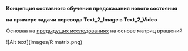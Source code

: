 **Концепция составного обучения  предсказания нового состояния**

**на примере задачи перевода  Text_2_Image в Text_2_Video**

Основаа на [предыдущих исследованиях](https://github.com/Mike030668/MIPT_magistratura/tree/main/Text2Video_project) на основе матриц вращений  

![Alt text](images/R matrix.png)
